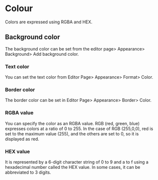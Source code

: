 # ColourColors are expressed using RGBA and HEX.## Background colorThe background color can be set from the editor page\> Appearance\> Background\> Add background color.### Text colorYou can set the text color from Editor Page\> Appearance\> Format\> Color.### Border colorThe border color can be set in Editor Page\> Appearance\> Border\> Color.### RGBA valueYou can specify the color as an RGBA value. RGB (red, green, blue) expresses colors at a ratio of 0 to 255. In the case of RGB (255,0,0), red is set to the maximum value (255), and the others are set to 0, so it is displayed as red.### HEX valueIt is represented by a 6-digit character string of 0 to 9 and a to f using a hexadecimal number called the HEX value. In some cases, it can be abbreviated to 3 digits.